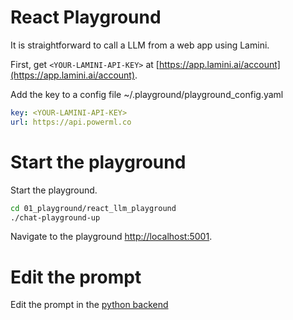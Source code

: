# React Playground

It is straightforward to call a LLM from a web app using Lamini.

First, get `<YOUR-LAMINI-API-KEY>` at [https://app.lamini.ai/account](https://app.lamini.ai/account).

Add the key to a config file ~/.playground/playground_config.yaml

```yaml
key: <YOUR-LAMINI-API-KEY>
url: https://api.powerml.co
```

# Start the playground

Start the playground.

```bash
cd 01_playground/react_llm_playground
./chat-playground-up
```

Navigate to the playground [http://localhost:5001](http://localhost:5001).

# Edit the prompt

Edit the prompt in the [python backend](playground/fastapi/chat_backend.py#L59C1-L60C1)

